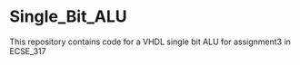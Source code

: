 # Single_Bit_ALU
This repository contains code for a VHDL single bit ALU for assignment3 in ECSE_317
